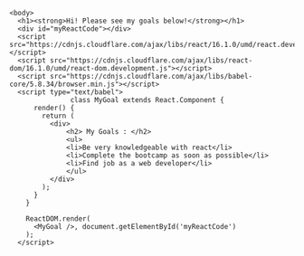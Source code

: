  <!DOCTYPE html>
 <html>
    <head>
      <title>My React Assignment</title>
    </head>
  
    <body>
      <h1><strong>Hi! Please see my goals below!</strong></h1>
      <div id="myReactCode"></div>
      <script src="https://cdnjs.cloudflare.com/ajax/libs/react/16.1.0/umd/react.development.js"></script>
      <script src="https://cdnjs.cloudflare.com/ajax/libs/react-dom/16.1.0/umd/react-dom.development.js"></script>
      <script src="https://cdnjs.cloudflare.com/ajax/libs/babel-core/5.8.34/browser.min.js"></script>
      <script type="text/babel">
                   class MyGoal extends React.Component {
          render() {
            return (
              <div>
                  <h2> My Goals : </h2>
                  <ul>
                  <li>Be very knowledgeable with react</li>
                  <li>Complete the bootcamp as soon as possible</li>
                  <li>Find job as a web developer</li>
                  </ul>
              </div>
            );
          }
        }
  
        ReactDOM.render(
          <MyGoal />, document.getElementById('myReactCode')
        );
      </script>
   </body>
 
 </html>